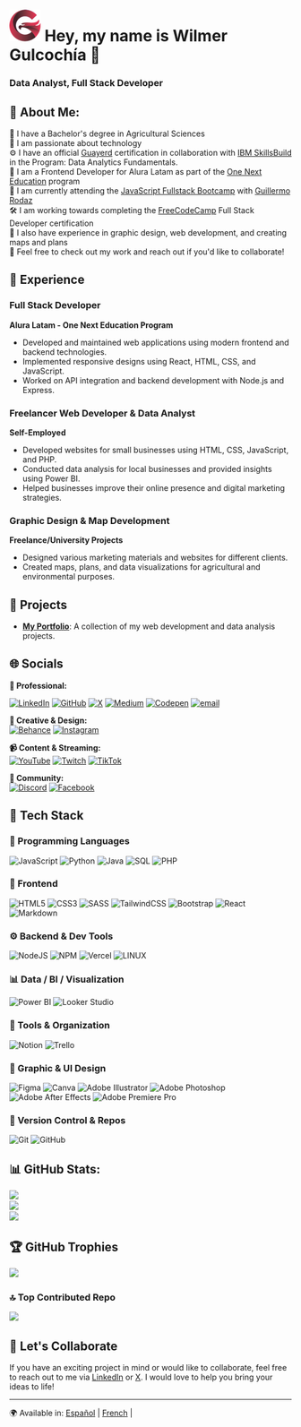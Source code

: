 # ![](https://raw.githubusercontent.com/mysterio-wil/mysterio-wil/main/logo.png) Hey, my name is Wilmer Gulcochía 👋
### Data Analyst, Full Stack Developer

## 💫 About Me:
🌱 I have a Bachelor's degree in Agricultural Sciences  
🎯 I am passionate about technology  
⚙ I have an official [Guayerd](https://www.guayerd.com/es/catalogo/ibm-data-analytics/) certification in collaboration with [IBM SkillsBuild](https://skillsbuild.org/es) in the Program: Data Analytics Fundamentals.  
🎯 I am a Frontend Developer for Alura Latam as part of the [One Next Education](https://www.oracle.com/pe/education/oracle-next-education/) program  
🎯 I am currently attending the [JavaScript Fullstack Bootcamp](https://undefined.academy/) with [Guillermo Rodaz](https://guillermorodas.com/)  
🛠 I am working towards completing the [FreeCodeCamp](https://www.freecodecamp.org/learn/full-stack-developer/) Full Stack Developer certification  
🎯 I also have experience in graphic design, web development, and creating maps and plans  
🎯 Feel free to check out my work and reach out if you'd like to collaborate!

## 🚀 Experience

### Full Stack Developer  
**Alura Latam - One Next Education Program**  
- Developed and maintained web applications using modern frontend and backend technologies.  
- Implemented responsive designs using React, HTML, CSS, and JavaScript.  
- Worked on API integration and backend development with Node.js and Express.

### Freelancer Web Developer & Data Analyst  
**Self-Employed**  
- Developed websites for small businesses using HTML, CSS, JavaScript, and PHP.  
- Conducted data analysis for local businesses and provided insights using Power BI.  
- Helped businesses improve their online presence and digital marketing strategies.

### Graphic Design & Map Development  
**Freelance/University Projects**  
- Designed various marketing materials and websites for different clients.  
- Created maps, plans, and data visualizations for agricultural and environmental purposes.

## 🚀 Projects
- **[My Portfolio](https://mysterio-wil.github.io/Challenge-ONE-Portafolio-Latam/)**: A collection of my web development and data analysis projects.

## 🌐 Socials

**💼 Professional:**  

[![LinkedIn](https://img.shields.io/badge/LinkedIn-%230077B5.svg?style=for-the-badge&logo=linkedin&logoColor=white)](https://linkedin.com/in/wilmergulcochia) 
[![GitHub](https://img.shields.io/badge/GitHub-181717.svg?style=for-the-badge&logo=github&logoColor=white)](https://github.com/mysterio-wil) 
[![X](https://img.shields.io/badge/X-black.svg?style=for-the-badge&logo=X&logoColor=white)](https://x.com/misterio1989w) 
[![Medium](https://img.shields.io/badge/Medium-12100E?style=for-the-badge&logo=medium&logoColor=white)](https://medium.com/@karlwgs1989) 
[![Codepen](https://img.shields.io/badge/Codepen-000000?style=for-the-badge&logo=codepen&logoColor=white)](https://codepen.io/Mysterio2202) 
[![email](https://img.shields.io/badge/Email-D14836?style=for-the-badge&logo=gmail&logoColor=white)](mailto:karlwgs1989@gmail.com)

**🎨 Creative & Design:**  
[![Behance](https://img.shields.io/badge/Behance-1769ff?style=for-the-badge&logo=behance&logoColor=white)](https://behance.net/wilmergulcochia) 
[![Instagram](https://img.shields.io/badge/Instagram-%23E4405F.svg?style=for-the-badge&logo=Instagram&logoColor=white)](https://instagram.com/wigusa)

**📹 Content & Streaming:**  
[![YouTube](https://img.shields.io/badge/YouTube-%23FF0000.svg?style=for-the-badge&logo=YouTube&logoColor=white)](https://youtube.com/channel/UCg69vFMV4tDVZ4GSXHFQQYA) 
[![Twitch](https://img.shields.io/badge/Twitch-%239146FF.svg?style=for-the-badge&logo=Twitch&logoColor=white)](https://twitch.tv/wilmergsanchez) 
[![TikTok](https://img.shields.io/badge/TikTok-%23000000.svg?style=for-the-badge&logo=TikTok&logoColor=white)](https://tiktok.com/@thesaint.22)

**💬 Community:**  
[![Discord](https://img.shields.io/badge/Discord-%237289DA.svg?style=for-the-badge&logo=discord&logoColor=white)](https://discord.gg/xuwzVuks) 
[![Facebook](https://img.shields.io/badge/Facebook-%231877F2.svg?style=for-the-badge&logo=Facebook&logoColor=white)](https://facebook.com/wilmergulcochia)

## 🚀 Tech Stack

### 🧠 Programming Languages  
![JavaScript](https://img.shields.io/badge/javascript-%23323330.svg?style=for-the-badge&logo=javascript&logoColor=%23F7DF1E) 
![Python](https://img.shields.io/badge/python-3670A0?style=for-the-badge&logo=python&logoColor=ffdd54) 
![Java](https://img.shields.io/badge/Java-007396?style=for-the-badge&logo=openjdk&logoColor=white) 
![SQL](https://img.shields.io/badge/SQL-4479A1?style=for-the-badge&logo=mysql&logoColor=white) 
![PHP](https://img.shields.io/badge/PHP-777BB4?style=for-the-badge&logo=php&logoColor=white) 

### 🎨 Frontend  
![HTML5](https://img.shields.io/badge/html5-%23E34F26.svg?style=for-the-badge&logo=html5&logoColor=white) 
![CSS3](https://img.shields.io/badge/css3-%231572B6.svg?style=for-the-badge&logo=css3&logoColor=white) 
![SASS](https://img.shields.io/badge/SASS-hotpink.svg?style=for-the-badge&logo=SASS&logoColor=white) 
![TailwindCSS](https://img.shields.io/badge/tailwindcss-%2338B2AC.svg?style=for-the-badge&logo=tailwind-css&logoColor=white) 
![Bootstrap](https://img.shields.io/badge/bootstrap-%23563D7C.svg?style=for-the-badge&logo=bootstrap&logoColor=white) 
![React](https://img.shields.io/badge/react-%2320232a.svg?style=for-the-badge&logo=react&logoColor=%2361DAFB) 
![Markdown](https://img.shields.io/badge/markdown-%23000000.svg?style=for-the-badge&logo=markdown&logoColor=white) 

### ⚙️ Backend & Dev Tools  
![NodeJS](https://img.shields.io/badge/node.js-6DA55F?style=for-the-badge&logo=node.js&logoColor=white) 
![NPM](https://img.shields.io/badge/NPM-%23000000.svg?style=for-the-badge&logo=npm&logoColor=white) 
![Vercel](https://img.shields.io/badge/vercel-%23000000.svg?style=for-the-badge&logo=vercel&logoColor=white) 
![LINUX](https://img.shields.io/badge/Linux-FCC624?style=for-the-badge&logo=linux&logoColor=black) 

### 📊 Data / BI / Visualization  
![Power BI](https://img.shields.io/badge/Power%20BI-F2C811?style=for-the-badge) 
![Looker Studio](https://img.shields.io/badge/Looker%20Studio-4285F4?style=for-the-badge&logo=googleanalytics&logoColor=white)  

### 🧰 Tools & Organization  
![Notion](https://img.shields.io/badge/Notion-%23000000.svg?style=for-the-badge&logo=notion&logoColor=white) 
![Trello](https://img.shields.io/badge/Trello-%23026AA7.svg?style=for-the-badge&logo=Trello&logoColor=white) 

### 🎨 Graphic & UI Design  
![Figma](https://img.shields.io/badge/figma-%23F24E1E.svg?style=for-the-badge&logo=figma&logoColor=white) 
![Canva](https://img.shields.io/badge/Canva-%2300C4CC.svg?style=for-the-badge&logo=Canva&logoColor=white) 
![Adobe Illustrator](https://img.shields.io/badge/adobeillustrator-%23FF9A00.svg?style=for-the-badge&logo=adobeillustrator&logoColor=white) 
![Adobe Photoshop](https://img.shields.io/badge/adobephotoshop-%2331A8FF.svg?style=for-the-badge&logo=adobephotoshop&logoColor=white) 
![Adobe After Effects](https://img.shields.io/badge/Adobe%20After%20Effects-9999FF.svg?style=for-the-badge&logo=Adobe%20After%20Effects&logoColor=white) 
![Adobe Premiere Pro](https://img.shields.io/badge/Adobe%20Premiere%20Pro-9999FF.svg?style=for-the-badge&logo=Adobe%20Premiere%20Pro&logoColor=white) 

### 🔧 Version Control & Repos  
![Git](https://img.shields.io/badge/Git-F05032?style=for-the-badge&logo=git&logoColor=white) 
![GitHub](https://img.shields.io/badge/GitHub-181717?style=for-the-badge&logo=github&logoColor=white)  

## 📊 GitHub Stats:
![](https://github-readme-stats.vercel.app/api?username=mysterio-wil&theme=dark&hide_border=false&include_all_commits=true&count_private=true)  
![](https://nirzak-streak-stats.vercel.app?user=mysterio-wil&theme=dark&locale=es)  
![](https://github-readme-stats.vercel.app/api/top-langs/?username=mysterio-wil&theme=dark&hide_border=false&include_all_commits=true&count_private=true&layout=compact)

## 🏆 GitHub Trophies  
![](https://github-profile-trophy.vercel.app/?username=mysterio-wil&theme=monokai&no-frame=false&no-bg=false&margin-w=4)

### 🔝 Top Contributed Repo  
![](https://github-contributor-stats.vercel.app/api?username=mysterio-wil&limit=5&theme=dark&combine_all_yearly_contributions=true)

## 🤝 Let's Collaborate  
If you have an exciting project in mind or would like to collaborate, feel free to reach out to me via [LinkedIn](https://linkedin.com/in/wilmergulcochia) or [X](https://x.com/misterio1989w). I would love to help you bring your ideas to life!

---
🌍 Available in: [Español](https://github.com/mysterio-wil/mysterio-wil/blob/main/README_es.md) | [French](https://github.com/mysterio-wil/mysterio-wil/blob/main/README_fr.md) |

<!-- Proudly created with GPRM ( https://gprm.itsvg.in ) -->
